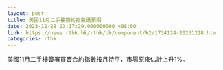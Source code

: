 ```yaml
---
layout: post
title: 美國11月二手樓簽約指數遜預期
date: 2023-12-28 23:17:29.000000000 +08:00
link: https://news.rthk.hk/rthk/ch/component/k2/1734124-20231228.htm
categories: rthk
---
```


美國11月二手樓簽署買賣合約指數按月持平，市場原來估計上升1%。
